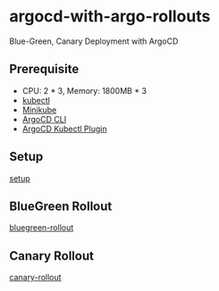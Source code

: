 # argocd-with-argo-rollouts

Blue-Green, Canary Deployment with ArgoCD

## Prerequisite
- CPU: 2 * 3, Memory: 1800MB * 3
- [kubectl](https://kubernetes.io/docs/tasks/tools/#kubectl)
- [Minikube](https://minikube.sigs.k8s.io/docs/start/)
- [ArgoCD CLI](https://argo-cd.readthedocs.io/en/stable/cli_installation/)
- [ArgoCD Kubectl Plugin](https://argoproj.github.io/argo-rollouts/installation/#kubectl-plugin-installation)

## Setup

[setup](docs/setup.md)

## BlueGreen Rollout

[bluegreen-rollout](docs/bluegreen-rollout.md)

## Canary Rollout

[canary-rollout](docs/canary-rollout.md)
